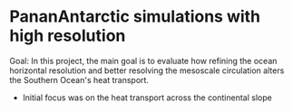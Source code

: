 # PananAntarctic simulations with high resolution
Goal: In this project, the main goal is to evaluate how refining the ocean horizontal resolution and better resolving the mesoscale circulation alters the Southern Ocean's heat transport.

- Initial focus was on the heat transport across the continental slope
